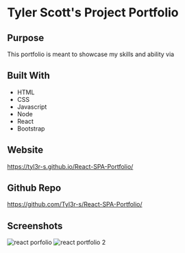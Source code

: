 # Tyler Scott's Project Portfolio

## Purpose
This portfolio is meant to showcase my skills and ability via 

## Built With
* HTML
* CSS
* Javascript
* Node
* React
* Bootstrap

## Website
https://tyl3r-s.github.io/React-SPA-Portfolio/

## Github Repo
https://github.com/Tyl3r-s/React-SPA-Portfolio/

## Screenshots

![react porfolio](https://user-images.githubusercontent.com/103789071/191660417-0c92f180-cb34-46f2-a680-5ee753c80491.png)
![react portfolio 2](https://user-images.githubusercontent.com/103789071/191660421-899b28f1-5e87-43ab-b7c1-fc6c060bdbe9.png)
